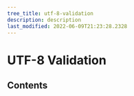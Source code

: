 ```yaml
---
tree_title: utf-8-validation
description: description
last_modified: 2022-06-09T21:23:28.2328
---
```


# UTF-8 Validation

## Contents
